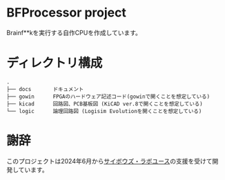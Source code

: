 # BFProcessor project

Brainf\*\*kを実行する自作CPUを作成しています。

# ディレクトリ構成

```
.
├── docs       ドキュメント
├── gowin      FPGAのハードウェア記述コード(gowinで開くことを想定している)
├── kicad      回路図、PCB基板図 (KiCAD ver.8で開くことを想定している)
└── logic      論理回路図 (Logisim Evolutionを開くことを想定している)
```

# 謝辞

このプロジェクトは2024年6月から[サイボウズ・ラボユース](https://labs.cybozu.co.jp/youth.html)の支援を受けて開発しています。
